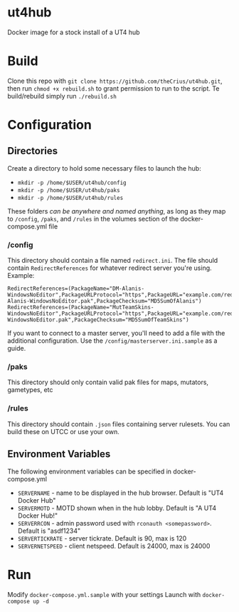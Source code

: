 # ut4hub
Docker image for a stock install of a UT4 hub

# Build
Clone this repo with `git clone https://github.com/theCrius/ut4hub.git`, then run `chmod +x rebuild.sh` to grant permission to run to the script. Te build/rebuild simply run `./rebuild.sh`

# Configuration 

## Directories
Create a directory to hold some necessary files to launch the hub:

- `mkdir -p /home/$USER/ut4hub/config` 
- `mkdir -p /home/$USER/ut4hub/paks`
- `mkdir -p /home/$USER/ut4hub/rules`

These folders *can be anywhere and named anything*, as long as they map to `/config`, `/paks`, and `/rules` in the volumes section of the docker-compose.yml file

### /config

This directory should contain a file named `redirect.ini`. The file should contain `RedirectReferences` for whatever redirect server you're using. Example:

```
RedirectReferences=(PackageName="DM-Alanis-WindowsNoEditor",PackageURLProtocol="https",PackageURL="example.com/redirect/DM-Alanis-WindowsNoEditor.pak",PackageChecksum="MD5SumOfAlanis")
RedirectReferences=(PackageName="MutTeamSkins-WindowsNoEditor",PackageURLProtocol="https",PackageURL="example.com/redirect/MutTeamSkins-WindowsNoEditor.pak",PackageChecksum="MD5SumOfTeamSkins")
```

If you want to connect to a master server, you'll need to add a file with the additional configuration. Use the `/config/masterserver.ini.sample` as a guide.

### /paks

This directory should only contain valid pak files for maps, mutators, gametypes, etc

### /rules

This directory should contain `.json` files containing server rulesets. You can build these on UTCC or use your own.

## Environment Variables

The following environment variables can be specified in docker-compose.yml

- `SERVERNAME` - name to be displayed in the hub browser. Default is "UT4 Docker Hub"
- `SERVERMOTD` - MOTD shown when in the hub lobby. Default is "A UT4 Docker Hub!"
- `SERVERRCON` - admin password used with `rconauth <somepassword>`. Default is "asdf1234"
- `SERVERTICKRATE` - server tickrate. Default is 90, max is 120
- `SERVERNETSPEED` - client netspeed. Default is 24000, max is 24000

# Run
Modify `docker-compose.yml.sample` with your settings 
Launch with `docker-compose up -d`

